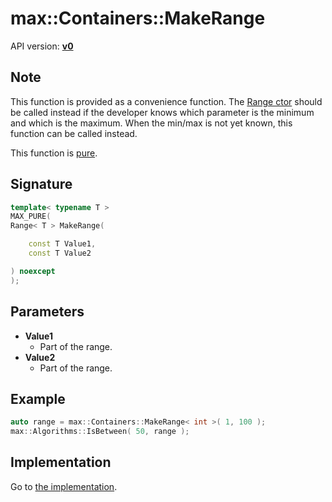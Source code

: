 # max::Containers::MakeRange

API version: [**v0**](../../../Docs/v0.md)

## Note

This function is provided as a convenience function.
The [Range ctor](Range_ctor.md) should be called instead if the developer knows which parameter is the minimum and which is the maximum.
When the min/max is not yet known, this function can be called instead.

This function is [pure](../Compiling/MAX_PURE.md).

## Signature

```c++
template< typename T >
MAX_PURE(
Range< T > MakeRange(

	const T Value1,
	const T Value2

) noexcept
);
```

## Parameters

* **Value1**
    * Part of the range.
* **Value2**
	* Part of the range.

## Example

```c++
auto range = max::Containers::MakeRange< int >( 1, 100 );
max::Algorithms::IsBetween( 50, range );
```

## Implementation

Go to [the implementation](Range.inl#L24).
